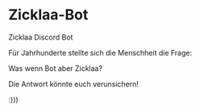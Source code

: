 # Zicklaa-Bot
Zicklaa Discord Bot

Für Jahrhunderte stellte sich die Menschheit die Frage:

Was wenn Bot aber Zicklaa?

Die Antwort könnte euch verunsichern!

:)))
